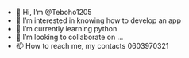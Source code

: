 - 👋 Hi, I’m @Teboho1205
- 👀 I’m interested in knowing how to develop an app
- 🌱 I’m currently learning python
- 💞️ I’m looking to collaborate on ...
- 📫 How to reach me, my contacts 0603970321

<!---
Teboho1205/Teboho1205 is a ✨ special ✨ repository because its `README.md` (this file) appears on your GitHub profile.
You can click the Preview link to take a look at your changes.
--->
